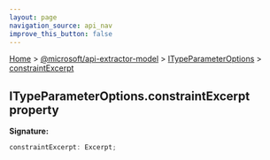 ```yaml
---
layout: page
navigation_source: api_nav
improve_this_button: false
---
```



[Home](./index.md) &gt; [@microsoft/api-extractor-model](./api-extractor-model.md) &gt; [ITypeParameterOptions](./api-extractor-model.itypeparameteroptions.md) &gt; [constraintExcerpt](./api-extractor-model.itypeparameteroptions.constraintexcerpt.md)

## ITypeParameterOptions.constraintExcerpt property

<b>Signature:</b>

```typescript
constraintExcerpt: Excerpt;
```
